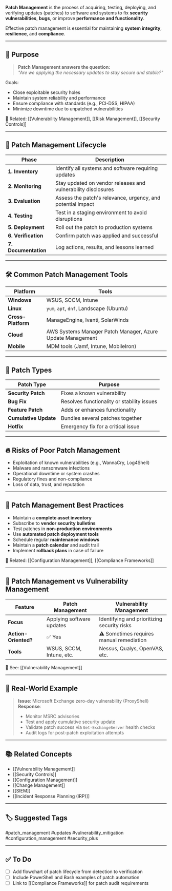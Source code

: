 **Patch Management** is the process of acquiring, testing, deploying, and verifying updates (patches) to software and systems to fix **security vulnerabilities**, **bugs**, or improve **performance and functionality**.

Effective patch management is essential for maintaining **system integrity**, **resilience**, and **compliance**.

---

## 🎯 Purpose

> **Patch Management answers the question:**  
> _"Are we applying the necessary updates to stay secure and stable?"_

Goals:
- Close exploitable security holes
- Maintain system reliability and performance
- Ensure compliance with standards (e.g., PCI-DSS, HIPAA)
- Minimize downtime due to unpatched vulnerabilities

📎 Related: [[Vulnerability Management]], [[Risk Management]], [[Security Controls]]

---

## 🔁 Patch Management Lifecycle

| Phase               | Description                                                   |
|----------------------|---------------------------------------------------------------|
| **1. Inventory**      | Identify all systems and software requiring updates          |
| **2. Monitoring**     | Stay updated on vendor releases and vulnerability disclosures |
| **3. Evaluation**     | Assess the patch's relevance, urgency, and potential impact   |
| **4. Testing**        | Test in a staging environment to avoid disruptions            |
| **5. Deployment**     | Roll out the patch to production systems                      |
| **6. Verification**   | Confirm patch was applied and successful                      |
| **7. Documentation**  | Log actions, results, and lessons learned                     |

---

## 🛠 Common Patch Management Tools

| Platform      | Tools                                     |
|----------------|--------------------------------------------|
| **Windows**    | WSUS, SCCM, Intune                        |
| **Linux**      | `yum`, `apt`, `dnf`, Landscape (Ubuntu)  |
| **Cross-Platform** | ManageEngine, Ivanti, SolarWinds     |
| **Cloud**      | AWS Systems Manager Patch Manager, Azure Update Management |
| **Mobile**     | MDM tools (Jamf, Intune, MobileIron)     |

---

## 🔐 Patch Types

| Patch Type       | Purpose                                         |
|-------------------|-------------------------------------------------|
| **Security Patch**| Fixes a known vulnerability                    |
| **Bug Fix**       | Resolves functionality or stability issues     |
| **Feature Patch** | Adds or enhances functionality                 |
| **Cumulative Update** | Bundles several patches together           |
| **Hotfix**        | Emergency fix for a critical issue             |

---

## 🔥 Risks of Poor Patch Management

- Exploitation of known vulnerabilities (e.g., WannaCry, Log4Shell)
- Malware and ransomware infections
- Operational downtime or system crashes
- Regulatory fines and non-compliance
- Loss of data, trust, and reputation

---

## 🧰 Patch Management Best Practices

- Maintain a **complete asset inventory**
- Subscribe to **vendor security bulletins**
- Test patches in **non-production environments**
- Use **automated patch deployment tools**
- Schedule regular **maintenance windows**
- Maintain a **patch calendar** and audit trail
- Implement **rollback plans** in case of failure

📎 Related: [[Configuration Management]], [[Compliance Frameworks]]

---

## 🧠 Patch Management vs Vulnerability Management

| Feature                  | Patch Management                          | Vulnerability Management                    |
|---------------------------|--------------------------------------------|----------------------------------------------|
| **Focus**                 | Applying software updates                 | Identifying and prioritizing security risks  |
| **Action-Oriented?**      | ✅ Yes                                     | ⚠️ Sometimes requires manual remediation     |
| **Tools**                 | WSUS, SCCM, Intune, etc.                  | Nessus, Qualys, OpenVAS, etc.                |

📎 See: [[Vulnerability Management]]

---

## 🧪 Real-World Example

> **Issue**: Microsoft Exchange zero-day vulnerability (ProxyShell)  
> **Response**:  
> - Monitor MSRC advisories  
> - Test and apply cumulative security update  
> - Validate patch success via `Get-ExchangeServer` health checks  
> - Audit logs for post-patch exploitation attempts

---

## 📚 Related Concepts

- [[Vulnerability Management]]
- [[Security Controls]]
- [[Configuration Management]]
- [[Change Management]]
- [[SIEM]]
- [[Incident Response Planning (IRP)]]

---

## 🏷 Suggested Tags

#patch_management #updates #vulnerability_mitigation #configuration_management #security_plus

---

## ✅ To Do

- [ ] Add flowchart of patch lifecycle from detection to verification
- [ ] Include PowerShell and Bash examples of patch automation
- [ ] Link to [[Compliance Frameworks]] for patch audit requirements
